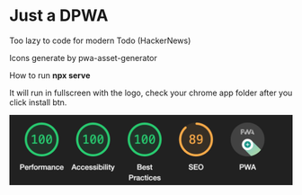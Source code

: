 # Just a DPWA 

Too lazy to code for modern Todo (HackerNews)

Icons generate by pwa-asset-generator

How to run **npx serve**

It will run in fullscreen with the logo, check your chrome app folder after you click install btn.

![SS](SS.png)
